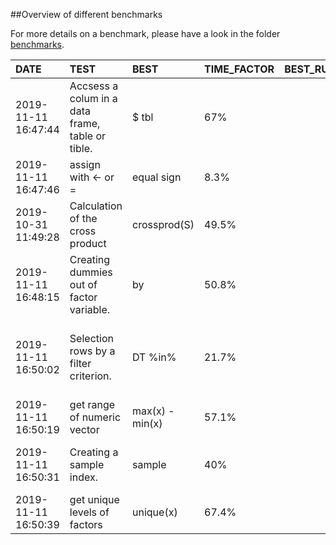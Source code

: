 ##Overview of different benchmarks 



For more details on a benchmark, please have a look in the folder 
[benchmarks](../benchmarks).




|DATE                |TEST                                             |BEST            |TIME_FACTOR | BEST_RUNS| GRID|DURATION |ALTERNATIVES                                                                               |COMMENT                                                 | REPS|
|:-------------------|:------------------------------------------------|:---------------|:-----------|---------:|----:|:--------|:------------------------------------------------------------------------------------------|:-------------------------------------------------------|----:|
|2019-11-11 16:47:44 |Accsess a colum in a data frame, table or tible. |$ tbl           |67%         |         3|    4|00:00:06 |<details>$ df, $ DT, [[ df, [[ DT, [[ tbl, [,5] df, name df, dplyr pull, DT [,x]</details> |varying size of data                                    |   NA|
|2019-11-11 16:47:46 |assign with <- or =                              |equal sign      |8.3%        |         5|    6|00:00:01 |<details>arrow sign</details>                                                              |varying size of vector                                  |   NA|
|2019-10-31 11:49:28 |Calculation of the cross product                 |crossprod(S)    |49.5%       |        10|   10|00:02:38 |<details>t(S) %*% S</details>                                                              |varying number of rows and colums                       |  100|
|2019-11-11 16:48:15 |Creating dummies out of factor variable.         |by              |50.8%       |         7|   12|00:00:28 |<details>lapply, for-loop</details>                                                        |changing size and number of unique values               |   NA|
|2019-11-11 16:50:02 |Selection rows by a filter criterion.            |DT %in%         |21.7%       |        13|   20|00:01:45 |<details>DT == &, DT %chin%</details>                                                      |changing the colum type and the number of unique values |   NA|
|2019-11-11 16:50:19 |get range of numeric vector                      |max(x) - min(x) |57.1%       |         6|    6|00:00:16 |<details>range(x)</details>                                                                |varying size                                            |   NA|
|2019-11-11 16:50:31 |Creating a sample index.                         |sample          |40%         |         3|    5|00:00:11 |<details>runif, rdunif</details>                                                           |varying sample size and range                           |   NA|
|2019-11-11 16:50:39 |get unique levels of factors                     |unique(x)       |67.4%       |        16|   16|00:00:06 |<details>droplevels(x)</details>                                                           |                                                        |   NA|
